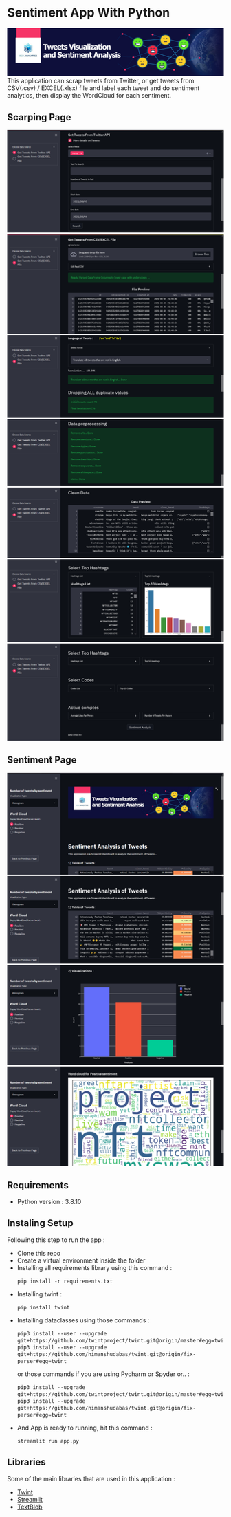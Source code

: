 # Sentiment App With Python
![scraping](data/images/background.png)
This application can scrap tweets from Twitter, or get tweets from CSV(.csv) / EXCEL(.xlsx) file and label each tweet and do sentiment analytics, then display the WordCloud for each sentiment.

## Scarping Page
![scraping](data/images/scraping1.PNG)
![scraping](data/images/scraping2.PNG)
![scraping](data/images/scraping3.PNG)
![scraping](data/images/scraping4.PNG)
![scraping](data/images/scraping5.PNG)
![scraping](data/images/scraping7.PNG)
![scraping](data/images/scraping6.PNG)

## Sentiment Page
![sentiment](data/images/sentiment1.PNG)
![sentiment](data/images/sentiment2.PNG)
![sentiment](data/images/sentiment3.PNG)
![sentiment](data/images/sentiment4.PNG)

## Requirements
- Python version : 3.8.10

## Instaling Setup
Following this step to run the app :

- Clone this repo
- Create a virtual environment inside the folder
- Installing all requirements library using this command :
  ```
  pip install -r requirements.txt
  ```
- Installing twint : 
  ```
  pip install twint
  ```
- Installing dataclasses using those commands :
  ```
  pip3 install --user --upgrade git+https://github.com/twintproject/twint.git@origin/master#egg=twintt
  pip3 install --user --upgrade git+https://github.com/himanshudabas/twint.git@origin/fix-parser#egg=twint
  ```
  or those commands if you are using Pycharm or Spyder or.. :
  ```
  pip3 install --upgrade git+https://github.com/twintproject/twint.git@origin/master#egg=twintt
  pip3 install --upgrade git+https://github.com/himanshudabas/twint.git@origin/fix-parser#egg=twint
  ```
- And App is ready to running, hit this command :
  ```
  streamlit run app.py
  ```

## Libraries
Some of the main libraries that are used in this application :

- [Twint](https://github.com/twintproject/twint)
- [Streamlit](https://streamlit.io/)
- [TextBlob](https://textblob.readthedocs.io/en/dev/)